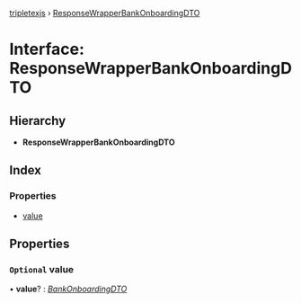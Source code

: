 [tripletexjs](../README.md) › [ResponseWrapperBankOnboardingDTO](responsewrapperbankonboardingdto.md)

# Interface: ResponseWrapperBankOnboardingDTO

## Hierarchy

* **ResponseWrapperBankOnboardingDTO**

## Index

### Properties

* [value](responsewrapperbankonboardingdto.md#optional-value)

## Properties

### `Optional` value

• **value**? : *[BankOnboardingDTO](bankonboardingdto.md)*
